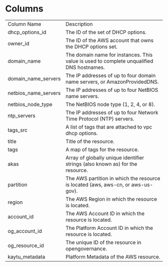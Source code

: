 # Columns  

<table>
	<tr><td>Column Name</td><td>Description</td></tr>
	<tr><td>dhcp_options_id</td><td>The ID of the set of DHCP options.</td></tr>
	<tr><td>owner_id</td><td>The ID of the AWS account that owns the DHCP options set.</td></tr>
	<tr><td>domain_name</td><td>The domain name for instances. This value is used to complete unqualified DNS hostnames.</td></tr>
	<tr><td>domain_name_servers</td><td>The IP addresses of up to four domain name servers, or AmazonProvidedDNS.</td></tr>
	<tr><td>netbios_name_servers</td><td>The IP addresses of up to four NetBIOS name servers.</td></tr>
	<tr><td>netbios_node_type</td><td>The NetBIOS node type (1, 2, 4, or 8).</td></tr>
	<tr><td>ntp_servers</td><td>The IP addresses of up to four Network Time Protocol (NTP) servers.</td></tr>
	<tr><td>tags_src</td><td>A list of tags that are attached to vpc dhcp options.</td></tr>
	<tr><td>title</td><td>Title of the resource.</td></tr>
	<tr><td>tags</td><td>A map of tags for the resource.</td></tr>
	<tr><td>akas</td><td>Array of globally unique identifier strings (also known as) for the resource.</td></tr>
	<tr><td>partition</td><td>The AWS partition in which the resource is located (aws, aws-cn, or aws-us-gov).</td></tr>
	<tr><td>region</td><td>The AWS Region in which the resource is located.</td></tr>
	<tr><td>account_id</td><td>The AWS Account ID in which the resource is located.</td></tr>
	<tr><td>og_account_id</td><td>The Platform Account ID in which the resource is located.</td></tr>
	<tr><td>og_resource_id</td><td>The unique ID of the resource in opengovernance.</td></tr>
	<tr><td>kaytu_metadata</td><td>Platform Metadata of the AWS resource.</td></tr>
</table>